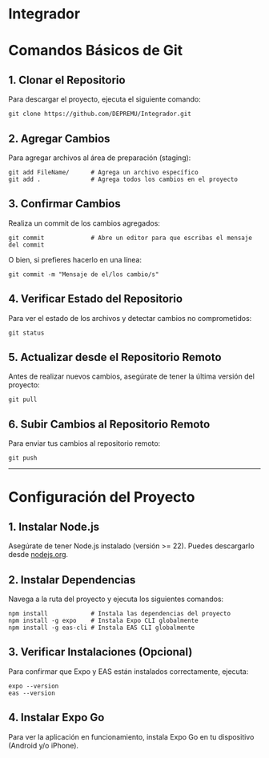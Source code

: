 # Integrador

# Comandos Básicos de Git

## 1. Clonar el Repositorio
Para descargar el proyecto, ejecuta el siguiente comando:
```
git clone https://github.com/DEPREMU/Integrador.git
```

## 2. Agregar Cambios
Para agregar archivos al área de preparación (staging):
```
git add FileName/      # Agrega un archivo específico
git add .              # Agrega todos los cambios en el proyecto
```

## 3. Confirmar Cambios
Realiza un commit de los cambios agregados:
```
git commit             # Abre un editor para que escribas el mensaje del commit
```
O bien, si prefieres hacerlo en una línea:
```
git commit -m "Mensaje de el/los cambio/s"
```

## 4. Verificar Estado del Repositorio
Para ver el estado de los archivos y detectar cambios no comprometidos:
```
git status
```

## 5. Actualizar desde el Repositorio Remoto
Antes de realizar nuevos cambios, asegúrate de tener la última versión del proyecto:
```
git pull
```

## 6. Subir Cambios al Repositorio Remoto
Para enviar tus cambios al repositorio remoto:
```
git push
```

---

# Configuración del Proyecto

## 1. Instalar Node.js
Asegúrate de tener Node.js instalado (versión >= 22). Puedes descargarlo desde [nodejs.org](https://nodejs.org/).

## 2. Instalar Dependencias
Navega a la ruta del proyecto y ejecuta los siguientes comandos:
```
npm install            # Instala las dependencias del proyecto
npm install -g expo    # Instala Expo CLI globalmente
npm install -g eas-cli # Instala EAS CLI globalmente
```

## 3. Verificar Instalaciones (Opcional)
Para confirmar que Expo y EAS están instalados correctamente, ejecuta:
```
expo --version
eas --version
```

## 4. Instalar Expo Go
Para ver la aplicación en funcionamiento, instala Expo Go en tu dispositivo (Android y/o iPhone).

